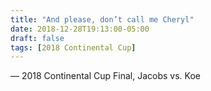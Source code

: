 ```yaml
---
title: "And please, don’t call me Cheryl"
date: 2018-12-28T19:13:00-05:00
draft: false
tags: [2018 Continental Cup]
---
```

— 2018 Continental Cup Final, Jacobs vs. Koe
<!--more--> 


